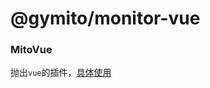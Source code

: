 # @gymito/monitor-vue

### MitoVue
抛出`vue`的插件，[具体使用](https://github.com/clouDr-f2e/mitojs/blob/master/docs/guide.md#vue)
